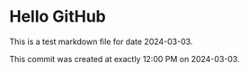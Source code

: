 # Hello GitHub
This is a test markdown file for date 2024-03-03.

This commit was created at exactly 12:00 PM on 2024-03-03.
